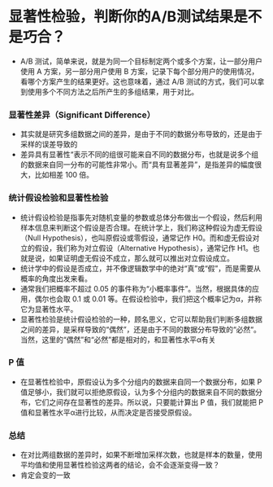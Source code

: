 #  显著性检验，判断你的A/B测试结果是不是巧合？
-  A/B 测试，简单来说，就是为同一个目标制定两个或多个方案，让一部分用户使用 A 方案，另一部分用户使用 B 方案，记录下每个部分用户的使用情况，看哪个方案产生的结果更好。这也意味着，通过 A/B 测试的方式，我们可以拿到使用多个不同方法之后所产生的多组结果，用于对比。
### 显著性差异（Significant Difference）
-  其实就是研究多组数据之间的差异，是由于不同的数据分布导致的，还是由于采样的误差导致的
-  差异具有显著性“表示不同的组很可能来自不同的数据分布，也就是说多个组的数据来自同一分布的可能性非常小。而“具有显著差异”，是指差异的幅度很大，比如相差 100 倍。

### 统计假设检验和显著性检验
-   统计假设检验是指事先对随机变量的参数或总体分布做出一个假设，然后利用样本信息来判断这个假设是否合理。在统计学上，我们称这种假设为虚无假设（Null Hypothesis），也叫原假设或零假设，通常记作 H0。而和虚无假设对立的假设，我们称为对立假设（Alternative Hypothesis），通常记作 H1。也就是说，如果证明虚无假设不成立，那么就可以推出对立假设成立。
-   统计学中的假设是否成立，并不像逻辑数学中的绝对“真”或“假”，而是需要从概率的角度出发来看。
-   通常我们把概率不超过 0.05 的事件称为“小概率事件”。当然，根据具体的应用，偶尔也会取 0.1 或 0.01 等。在假设检验中，我们把这个概率记为α，并称它为显著性水平。
-   显著性检验是统计假设检验的一种，顾名思义，它可以帮助我们判断多组数据之间的差异，是采样导致的“偶然”，还是由于不同的数据分布导致的“必然“。当然，这里的“偶然”和“必然”都是相对的，和显著性水平α有关
### P 值
- 在显著性检验中，原假设认为多个分组内的数据来自同一个数据分布，如果 P 值足够小，我们就可以拒绝原假设，认为多个分组内的数据来自不同的数据分布，它们之间存在显著性的差异。所以说，只要能计算出 P 值，我们就能把 P 值和显著性水平α进行比较，从而决定是否接受原假设。
### 总结
- 在对比两组数据的差异时，如果不断增加采样次数，也就是样本的数量，使用平均值和使用显著性检验这两者的结论，会不会逐渐变得一致？
- 肯定会变的一致